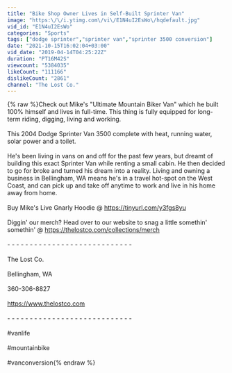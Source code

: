 ```yaml
---
title: "Bike Shop Owner Lives in Self-Built Sprinter Van"
image: "https:\/\/i.ytimg.com\/vi\/E1N4uI2EsWo\/hqdefault.jpg"
vid_id: "E1N4uI2EsWo"
categories: "Sports"
tags: ["dodge sprinter","sprinter van","sprinter 3500 conversion"]
date: "2021-10-15T16:02:04+03:00"
vid_date: "2019-04-14T04:25:22Z"
duration: "PT16M42S"
viewcount: "5384035"
likeCount: "111166"
dislikeCount: "2861"
channel: "The Lost Co."
---
```

{% raw %}Check out Mike's &quot;Ultimate Mountain Biker Van&quot; which he built 100% himself and lives in full-time. This thing is fully equipped for long-term riding, digging, living and working. <br /><br />This 2004 Dodge Sprinter Van 3500 complete with heat, running water, solar power and a toilet.<br /><br />He's been living in vans on and off for the past few years, but dreamt of building this exact Sprinter Van while renting a small cabin. He then decided to go for broke and turned his dream into a reality. Living and owning a business in Bellingham, WA means he's in a travel hot-spot on the West Coast, and can pick up and take off anytime to work and live in his home away from home.<br /><br />Buy Mike's Live Gnarly Hoodie @ <a rel="nofollow" target="blank" href="https://tinyurl.com/y3fgs8yu">https://tinyurl.com/y3fgs8yu</a><br /><br />Diggin' our merch? Head over to our website to snag a little somethin' somethin' @ <a rel="nofollow" target="blank" href="https://thelostco.com/collections/merch">https://thelostco.com/collections/merch</a><br /><br />- - - - - - - - - - - - - - - - - - - - - - - - - - - -<br /><br />The Lost Co.<br /><br />Bellingham, WA <br /><br />360-306-8827<br /><br /><a rel="nofollow" target="blank" href="https://www.thelostco.com">https://www.thelostco.com</a><br /><br />- - - - - - - - - - - - - - - - - - - - - - - - - - - -<br /><br />#vanlife<br /><br />#mountainbike<br /><br />#vanconversion{% endraw %}

